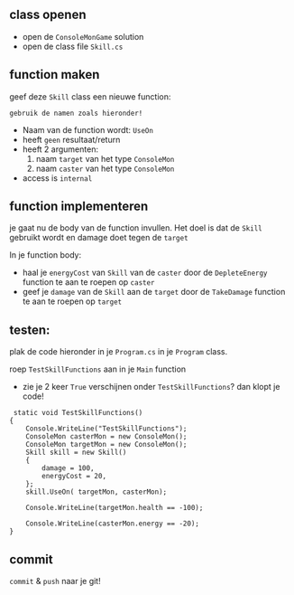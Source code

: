## class openen

- open de `ConsoleMonGame` solution
- open de class file `Skill.cs`


## function maken

geef deze `Skill` class een nieuwe function:

`gebruik de namen zoals hieronder!`

- Naam van de function wordt: `UseOn`
- heeft `geen` resultaat/return
- heeft 2 argumenten:
	1) naam `target` van het type `ConsoleMon`
	2) naam `caster` van het type `ConsoleMon`
- access is `internal`

## function implementeren

je gaat nu de body van de function invullen.
Het doel is dat de `Skill` gebruikt wordt en damage doet tegen de `target`

In je function body:
- haal je `energyCost` van `Skill` van de `caster` door de `DepleteEnergy` function te aan te roepen op `caster`
- geef je `damage` van de `Skill` aan de `target` door de `TakeDamage` function te aan te roepen op `target`


## testen:

plak de code hieronder in je `Program.cs` in je `Program` class.

roep `TestSkillFunctions` aan in je `Main` function

- zie je 2 keer `True` verschijnen onder `TestSkillFunctions`? dan klopt je code!

```
 static void TestSkillFunctions()
{
    Console.WriteLine("TestSkillFunctions");
    ConsoleMon casterMon = new ConsoleMon();
    ConsoleMon targetMon = new ConsoleMon();
    Skill skill = new Skill()
    {
        damage = 100,
        energyCost = 20,
    };
    skill.UseOn( targetMon, casterMon);

    Console.WriteLine(targetMon.health == -100);

    Console.WriteLine(casterMon.energy == -20);
}
```

## commit

`commit` & `push` naar je git!
